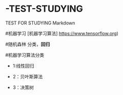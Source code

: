 # -TEST-STUDYING
TEST FOR STUDYING Markdown

#机器学习
 [机器学习算法] https://www.tensorflow.org)
 
#随机森林
  分类，**回归**

#机器学习算法分类
  * 1:线性回归
  
  * 2：贝叶斯算法
  
  * 3：决策树
